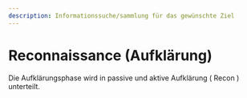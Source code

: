 ```yaml
---
description: Informationssuche/sammlung für das gewünschte Ziel
---
```


# Reconnaissance (Aufklärung)

Die Aufklärungsphase wird in passive und aktive Aufklärung ( Recon ) unterteilt.
